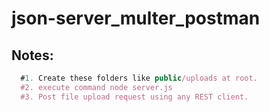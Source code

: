 # json-server_multer_postman

## Notes:
```javascript
  #1. Create these folders like public/uploads at root.
  #2. execute command node server.js
  #3. Post file upload request using any REST client.
```
